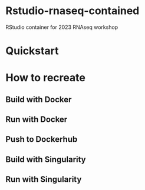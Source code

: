 # Rstudio-rnaseq-contained
RStudio container for 2023 RNAseq workshop

# Quickstart

# How to recreate 
## Build with Docker
## Run with Docker
## Push to Dockerhub
## Build with Singularity 
## Run with Singularity 
